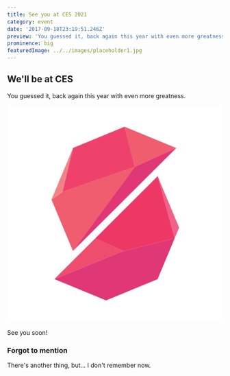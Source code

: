 ```yaml
---
title: See you at CES 2021
category: event
date: '2017-09-18T23:19:51.246Z'
preview: 'You guessed it, back again this year with even more greatness.'
prominence: big
featuredImage: ../../images/placeholder1.jpg
---
```


## We'll be at CES

You guessed it, back again this year with even more greatness.

![LGSVL Logo](../../images/icon.png)

See you soon!

### Forgot to mention

There's another thing, but... I don't remember now.
